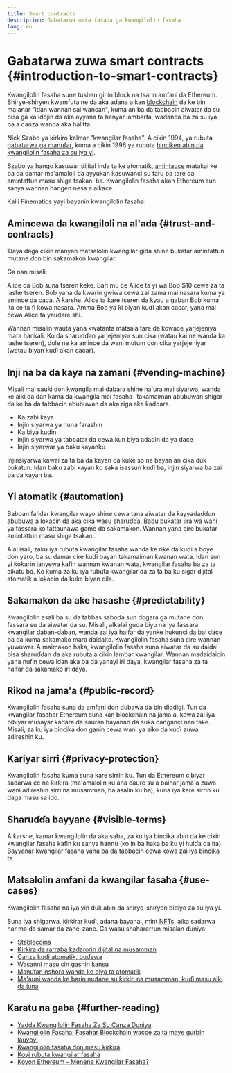 ```yaml
---
title: Smart contracts
description: Gabatarwa mara fasaha ga kwangilolin fasaha
lang: en
---
```


# Gabatarwa zuwa smart contracts {#introduction-to-smart-contracts}

Kwangilolin fasaha sune tushen ginin block na tsarin amfani da Ethereum. Shirye-shiryen kwamfuta ne da aka adana a kan [blockchain](/glossary/#blockchain) da ke bin ma'anar "idan wannan sai wancan", kuma an ba da tabbacin aiwatar da su bisa ga ka'idojin da aka ayyana ta hanyar lambarta, waɗanda ba za su iya ba a canza wanda aka halitta.

Nick Szabo ya kirkiro kalmar "kwangilar fasaha". A cikin 1994, ya rubuta [gabatarwa ga manufar](https://www.fon.hum.uva.nl/rob/Courses/InformationInSpeech/CDROM/Literature/LOTwinterschool2006/szabo.best.vwh.net/smart.contracts.html), kuma a cikin 1996 ya rubuta [binciken abin da kwangilolin fasaha za su iya yi](https://www.fon.hum.uva.nl/rob/Courses/InformationInSpeech/CDROM/Literature/LOTwinterschool2006/szabo.best.vwh.net/smart_contracts_2.html).

Szabo ya hango kasuwar dijital inda ta ke atomatik, [amintacce](/glossary/#cryptography) matakai ke ba da damar ma'amaloli da ayyukan kasuwanci su faru ba tare da amintattun masu shiga tsakani ba. Kwangilolin fasaha akan Ethereum sun sanya wannan hangen nesa a aikace.

Kalli Finematics yayi bayanin kwangilolin fasaha:

<YouTube id="pWGLtjG-F5c" />

## Amincewa da kwangiloli na al'ada {#trust-and-contracts}

Ɗaya daga cikin manyan matsalolin kwangilar gida shine buƙatar amintattun mutane don bin sakamakon kwangilar.

Ga nan misali:

Alice da Bob suna tseren keke. Bari mu ce Alice ta yi wa Bob $10 cewa za ta lashe tseren. Bob yana da kwarin gwiwa cewa zai zama mai nasara kuma ya amince da caca. A ƙarshe, Alice ta ƙare tseren da kyau a gaban Bob kuma ita ce ta fi kowa nasara. Amma Bob ya ƙi biyan kuɗi akan cacar, yana mai cewa Alice ta yaudare shi.

Wannan misalin wauta yana kwatanta matsala tare da kowace yarjejeniya mara hankali. Ko da sharuɗɗan yarjejeniyar sun cika (watau kai ne wanda ka lashe tseren), dole ne ka amince da wani mutum don cika yarjejeniyar (watau biyan kuɗi akan cacar).

## Inji na ba da kaya na zamani {#vending-machine}

Misali mai sauƙi don kwangila mai dabara shine na'ura mai siyarwa, wanda ke aiki da ɗan kama da kwangila mai fasaha- takamaiman abubuwan shigar da ke ba da tabbacin abubuwan da aka riga aka ƙaddara.

- Ka zaɓi kaya
- Injin siyarwa ya nuna farashin
- Ka biya kuɗin
- Injin siyarwa ya tabbatar da cewa kun biya adadin da ya dace
- Injin siyarwar ya baku kayanku

Injinsiyarwa kawai za ta ba da kayan da kuke so ne bayan an cika duk buƙatun. Idan baku zaɓi kayan ko saka isassun kuɗi ba, injin siyarwa ba zai ba da kayan ba.

## Yi atomatik {#automation}

Babban fa'idar kwangilar wayo shine cewa tana aiwatar da ƙayyadaddun abubuwa a lokacin da aka cika wasu sharuɗɗa. Babu buƙatar jira wa wani ya fassara ko tattaunawa game da sakamakon. Wannan yana cire buƙatar amintattun masu shiga tsakani.

Alal isali, zaku iya rubuta kwangilar fasaha wanda ke riƙe da kuɗi a ɓoye don yaro, ba su damar cire kuɗi bayan takamaiman kwanan wata. Idan sun yi ƙoƙarin janyewa kafin wannan kwanan wata, kwangilar fasaha ba za ta aikatu ba. Ko kuma za ku iya rubuta kwangilar da za ta ba ku sigar dijital atomatik a lokacin da kuke biyan dila.

## Sakamakon da ake hasashe {#predictability}

Kwangilolin asali ba su da tabbas saboda sun dogara ga mutane don fassara su da aiwatar da su. Misali, alkalai guda biyu na iya fassara kwangilar daban-daban, wanda zai iya haifar da yanke hukunci da bai dace ba da kuma sakamako mara daidaito. Kwangilolin fasaha suna cire wannan yuwuwar. A maimakon haka, kwangilolin fasaha suna aiwatar da su daidai bisa sharuɗɗan da aka rubuta a cikin lambar kwangilar. Wannan madaidaicin yana nufin cewa idan aka ba da yanayi iri ɗaya, kwangilar fasaha za ta haifar da sakamako iri ɗaya.

## Rikod na jama'a {#public-record}

Kwangilolin fasaha suna da amfani don dubawa da bin diddigi. Tun da kwangilar fasahar Ethereum suna kan blockchain na jama'a, kowa zai iya bibiyar musayar kadara da sauran bayanan da suka danganci nan take. Misali, za ku iya bincika don ganin cewa wani ya aiko da kuɗi zuwa adireshin ku.

## Kariyar sirri {#privacy-protection}

Kwangilolin fasaha kuma suna kare sirrin ku. Tun da Ethereum cibiyar sadarwa ce na ƙirƙira (ma'amalolin ku ana ɗaure su a bainar jama'a zuwa wani adireshin sirri na musamman, ba asalin ku ba), kuna iya kare sirrin ku daga masu sa ido.

## Sharuɗɗa bayyane {#visible-terms}

A ƙarshe, kamar kwangilolin da aka saba, za ku iya bincika abin da ke cikin kwangilar fasaha kafin ku sanya hannu (ko in ba haka ba ku yi hulɗa da ita). Bayyanar kwangilar fasaha yana ba da tabbacin cewa kowa zai iya bincika ta.

## Matsalolin amfani da kwangilar fasaha {#use-cases}

Kwangilolin fasaha na iya yin duk abin da shirye-shiryen bidiyo za su iya yi.

Suna iya shigarwa, ƙirƙirar kuɗi, adana bayanai, mint [NFTs](/glossary/#nft), aika sadarwa har ma da samar da zane-zane. Ga wasu shahararrun misalan duniya:

- [Stablecoins](/stablecoins/)
- [Ƙirƙira da rarraba kadarorin dijital na musamman](/nft/)
- [Canza kuɗi atomatik, buɗewa](/get-eth/#dex)
- [Wasanni masu cin gashin kansu](/dapps/?category=gaming#explore)
- [Manufar inshora wanda ke biya ta atomatik](https://etherisc.com/)
- [Ma'auni wanda ke barin mutane su ƙirƙiri na musamman, kuɗi masu aiki da juna](/developers/docs/standards/tokens/)

## Karatu na gaba {#further-reading}

- [Yadda Kwangilolin Fasaha Za Su Canza Duniya](https://www.youtube.com/watch?v=pA6CGuXEKtQ)
- [Kwangilolin Fasaha: Fasahar Blockchain wacce za ta maye gurbin lauyoyi](https://blockgeeks.com/guides/smart-contracts/)
- [Kwangilolin fasaha don masu ƙirƙira](/developers/docs/smart-contracts/)
- [Koyi rubuta kwangilar fasaha](/developers/learning-tools/)
- [Koyon Ethereum - Menene Kwangilar Fasaha?](https://github.com/ethereumbook/ethereumbook/blob/develop/07smart-contracts-solidity.asciidoc#what-is-a-smart-contract)
